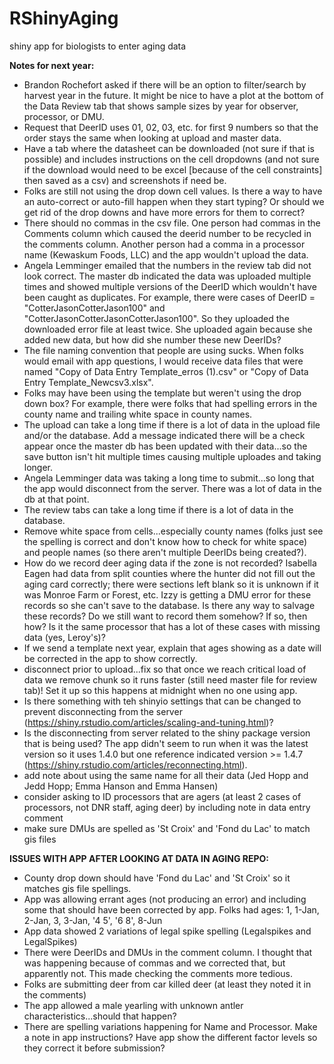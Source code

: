 # RShinyAging
shiny app for biologists to enter aging data

**Notes for next year:**      

- Brandon Rochefort asked if there will be an option to filter/search by harvest year in the future. It might be nice to have a plot at the bottom of the Data Review tab that shows sample sizes by year for observer, processor, or DMU.    
- Request that DeerID uses 01, 02, 03, etc. for first 9 numbers so that the order stays the same when looking at upload and master data.  
- Have a tab where the datasheet can be downloaded (not sure if that is possible) and includes instructions on the cell dropdowns (and not sure if the download would need to be excel [because of the cell constraints] then saved as a csv) and screenshots if need be.  
- Folks are still not using the drop down cell values. Is there a way to have an auto-correct or auto-fill happen when they start typing? Or should we get rid of the drop downs and have more errors for them to correct?    
- There should no commas in the csv file. One person had commas in the Comments column which caused the deerid number to be recycled in the comments column. Another person had a comma in a processor name (Kewaskum Foods, LLC) and the app wouldn't upload the data.  
- Angela Lemminger emailed that the numbers in the review tab did not look correct. The master db indicated the data was uploaded multiple times and showed multiple versions of the DeerID which wouldn't have been caught as duplicates. For example, there were cases of DeerID = "CotterJasonCotterJason100" and "CotterJasonCotterJasonCotterJason100". So they uploaded the downloaded error file at least twice. She uploaded again because she added new data, but how did she number these new DeerIDs?   
- The file naming convention that people are using sucks. When folks would email with app questions, I would receive data files that were named "Copy of Data Entry Template_erros (1).csv" or "Copy of Data Entry Template_Newcsv3.xlsx".  
- Folks may have been using the template but weren't using the drop down box? For example, there were folks that had spelling errors in the county name and trailing white space in county names.  
- The upload can take a long time if there is a lot of data in the upload file and/or the database. Add a message indicated there will be a check appear once the master db has been updated with their data...so the save button isn't hit multiple times causing multiple uploades and taking longer.  
- Angela Lemminger data was taking a long time to submit...so long that the app would disconnect from the server. There was a lot of data in the db at that point.
- The review tabs can take a long time if there is a lot of data in the database.
- Remove white space from cells...especially county names (folks just see the spelling is correct and don't know how to check for white space) and people names (so there aren't multiple DeerIDs being created?).   
- How do we record deer aging data if the zone is not recorded? Isabella Eagen had data from split counties where the hunter did not fill out the aging card correctly; there were sections left blank so it is unknown if it was Monroe Farm or Forest, etc. Izzy is getting a DMU error for these records so she can't save to the database. Is there any way to salvage these records? Do we still want to record them somehow? If so, then how? Is it the same processor that has a lot of these cases with missing data (yes, Leroy's)?  
- If we send a template next year, explain that ages showing as a date will be corrected in the app to show correctly.  
- disconnect prior to upload...fix so that once we reach critical load of data we remove chunk so it runs faster (still need master file for review tab)! Set it up so this happens at midnight when no one using app.  
- Is there something with teh shinyio settings that can be changed to prevent disconnecting from the server (https://shiny.rstudio.com/articles/scaling-and-tuning.html)?  
- Is the disconnecting from server related to the shiny package version that is being used? The app didn't seem to run when it was the latest version so it uses 1.4.0 but one reference indicated version >= 1.4.7 (https://shiny.rstudio.com/articles/reconnecting.html).  
- add note about using the same name for all their data (Jed Hopp and Jedd Hopp; Emma Hanson and Emma Hansen)  
- consider asking to ID processors that are agers (at least 2 cases of processors, not DNR staff, aging deer) by including note in data entry comment   
- make sure DMUs are spelled as 'St Croix' and 'Fond du Lac' to match gis files

**ISSUES WITH APP AFTER LOOKING AT DATA IN AGING REPO:**    

- County drop down should have 'Fond du Lac' and 'St Croix' so it matches gis file spellings.  
- App was allowing errant ages (not producing an error) and including some that should have been corrected by app. Folks had ages: 1, 1-Jan, 2-Jan, 3, 3-Jan, '4 5', '6 8', 8-Jun  
- App data showed 2 variations of legal spike spelling (Legalspikes and LegalSpikes)  
- There were DeerIDs and DMUs in the comment column. I thought that was happening because of commas and we corrected that, but apparently not. This made checking the comments more tedious.   
- Folks are submitting deer from car killed deer (at least they noted it in the comments)  
- The app allowed a male yearling with unknown antler characteristics...should that happen?  
- There are spelling variations happening for Name and Processor. Make a note in app instructions? Have app show the different factor levels so they correct it before submission?  



